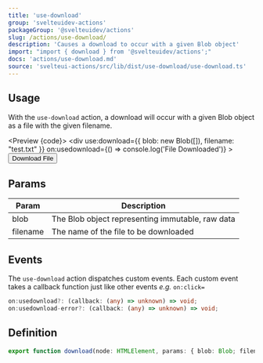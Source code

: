 ```yaml
---
title: 'use-download'
group: 'svelteuidev-actions'
packageGroup: '@svelteuidev/actions'
slug: /actions/use-download/
description: 'Causes a download to occur with a given Blob object'
import: "import { download } from '@svelteuidev/actions';"
docs: 'actions/use-download.md'
source: 'svelteui-actions/src/lib/dist/use-download/use-download.ts'
---
```


<script lang='ts'>
    import { Button } from '@svelteuidev/core';
	import { download } from '@svelteuidev/actions';
    import { Heading, Preview } from 'components'

    const code = `
    <script>
        import { Button } from '@svelteuidev/core';
        import { download } from '@svelteuidev/actions';
    <\/script>

    <div
        use:download={{ blob: new Blob([]), filename: "test.txt" }}
        on:usedownload={() => console.log('File Downloaded')}
    >
        <Button variant='outline'>
            Download File
        <\/Button>
    <\/div>
    `;
</script>

<Heading />

## Usage

With the `use-download` action, a download will occur with a given Blob object as a file with the given filename.

<Preview {code}>
    <div
        use:download={{ blob: new Blob([]), filename: "test.txt" }}
        on:usedownload={() => console.log('File Downloaded')}
    >
        <Button variant='outline'>
            Download File
        </Button>
    </div>
</Preview>

## Params

| Param    | Description                                      |
| -------- | ------------------------------------------------ |
| blob     | The Blob object representing immutable, raw data |
| filename | The name of the file to be downloaded            |

## Events

The `use-download` action dispatches custom events. Each custom event takes a callback function just like other events *e.g.* `on:click=`

```ts
on:usedownload?: (callback: (any) => unknown) => void;
on:usedownload-error?: (callback: (any) => unknown) => void;
```

## Definition

```ts
export function download(node: HTMLElement, params: { blob: Blob; filename: string }): ReturnType<Action>;
```